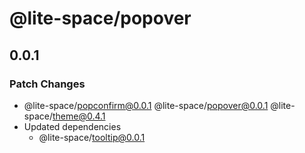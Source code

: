 # @lite-space/popover

## 0.0.1

### Patch Changes

- @lite-space/popconfirm@0.0.1
  @lite-space/popover@0.0.1
  @lite-space/theme@0.4.1
- Updated dependencies
  - @lite-space/tooltip@0.0.1
